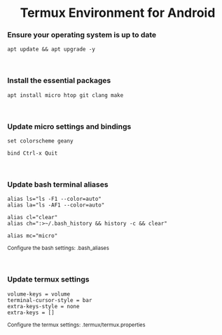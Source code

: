 <h1 align='center'>Termux Environment for Android</h1>

<h3>Ensure your operating system is up to date</h3>

~~~
apt update && apt upgrade -y
~~~

<br>

<h3>Install the essential packages</h3>

~~~
apt install micro htop git clang make
~~~

<br>

<h3>Update micro settings and bindings</h3>

~~~
set colorscheme geany
~~~

~~~
bind Ctrl-x Quit
~~~

<br>

<h3>Update bash terminal aliases</h3>

~~~
alias ls="ls -F1 --color=auto"
alias la="ls -AF1 --color=auto"

alias cl="clear"
alias ch=":>~/.bash_history && history -c && clear"

alias mc="micro"
~~~
<sup>Configure the bash settings: .bash_aliases</sup>

<br>

<h3>Update termux settings</h3>

~~~
volume-keys = volume
terminal-cursor-style = bar
extra-keys-style = none
extra-keys = []
~~~
<sup>Configure the termux settings: .termux/termux.properties</sup>
